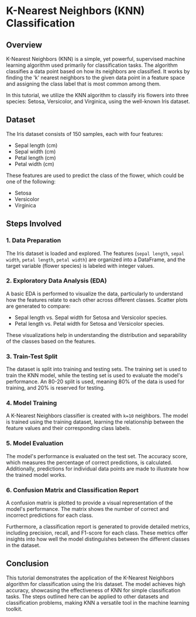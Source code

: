 # K-Nearest Neighbors (KNN) Classification

## Overview

K-Nearest Neighbors (KNN) is a simple, yet powerful, supervised machine learning algorithm used primarily for classification tasks. The algorithm classifies a data point based on how its neighbors are classified. It works by finding the 'k' nearest neighbors to the given data point in a feature space and assigning the class label that is most common among them.

In this tutorial, we utilize the KNN algorithm to classify iris flowers into three species: Setosa, Versicolor, and Virginica, using the well-known Iris dataset.

## Dataset

The Iris dataset consists of 150 samples, each with four features:
- Sepal length (cm)
- Sepal width (cm)
- Petal length (cm)
- Petal width (cm)

These features are used to predict the class of the flower, which could be one of the following:
- Setosa
- Versicolor
- Virginica

## Steps Involved

### 1. Data Preparation

The Iris dataset is loaded and explored. The features (`sepal length`, `sepal width`, `petal length`, `petal width`) are organized into a DataFrame, and the target variable (flower species) is labeled with integer values.

### 2. Exploratory Data Analysis (EDA)

A basic EDA is performed to visualize the data, particularly to understand how the features relate to each other across different classes. Scatter plots are generated to compare:
- Sepal length vs. Sepal width for Setosa and Versicolor species.
- Petal length vs. Petal width for Setosa and Versicolor species.

These visualizations help in understanding the distribution and separability of the classes based on the features.

### 3. Train-Test Split

The dataset is split into training and testing sets. The training set is used to train the KNN model, while the testing set is used to evaluate the model's performance. An 80-20 split is used, meaning 80% of the data is used for training, and 20% is reserved for testing.

### 4. Model Training

A K-Nearest Neighbors classifier is created with `k=10` neighbors. The model is trained using the training dataset, learning the relationship between the feature values and their corresponding class labels.

### 5. Model Evaluation

The model's performance is evaluated on the test set. The accuracy score, which measures the percentage of correct predictions, is calculated. Additionally, predictions for individual data points are made to illustrate how the trained model works.

### 6. Confusion Matrix and Classification Report

A confusion matrix is plotted to provide a visual representation of the model's performance. The matrix shows the number of correct and incorrect predictions for each class. 

Furthermore, a classification report is generated to provide detailed metrics, including precision, recall, and F1-score for each class. These metrics offer insights into how well the model distinguishes between the different classes in the dataset.

## Conclusion

This tutorial demonstrates the application of the K-Nearest Neighbors algorithm for classification using the Iris dataset. The model achieves high accuracy, showcasing the effectiveness of KNN for simple classification tasks. The steps outlined here can be applied to other datasets and classification problems, making KNN a versatile tool in the machine learning toolkit.

